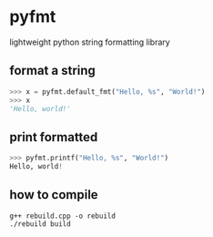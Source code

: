 # pyfmt
lightweight python string formatting library
## format a string
```python
>>> x = pyfmt.default_fmt("Hello, %s", "World!")
>>> x
'Hello, world!'
```
## print formatted
```python
>>> pyfmt.printf("Hello, %s", "World!")
Hello, world!
```
## how to compile
```
g++ rebuild.cpp -o rebuild
./rebuild build
```
